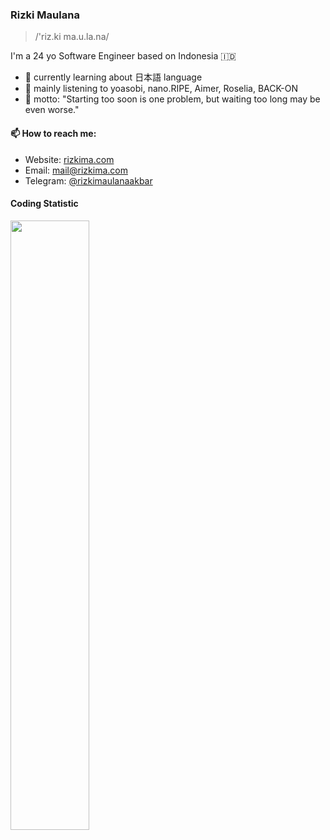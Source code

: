 ### Rizki Maulana

> /'riz.ki ma.u.la.na/

I'm a 24 yo Software Engineer based on Indonesia 🇮🇩

- 📖 currently learning about 日本語 language
- 🎵 mainly listening to yoasobi, nano.RIPE, Aimer, Roselia, BACK-ON
- 🧠 motto: "Starting too soon is one problem, but waiting too long may be even worse."

#### 📫 How to reach me:

- Website: [rizkima.com](https://rizkima.com/)
- Email: [mail@rizkima.com](mailto:mail@rizkima.com)
- Telegram: [@rizkimaulanaakbar](https://t.me/rizkimaulanaakbar)

#### Coding Statistic

<img src="https://wakatime.com/share/@ede1b5fe-26f6-497d-825a-950073cfc3ad/43e63c44-ea5b-4689-a497-297be247d5d7.png" width="50%" align='left'>
